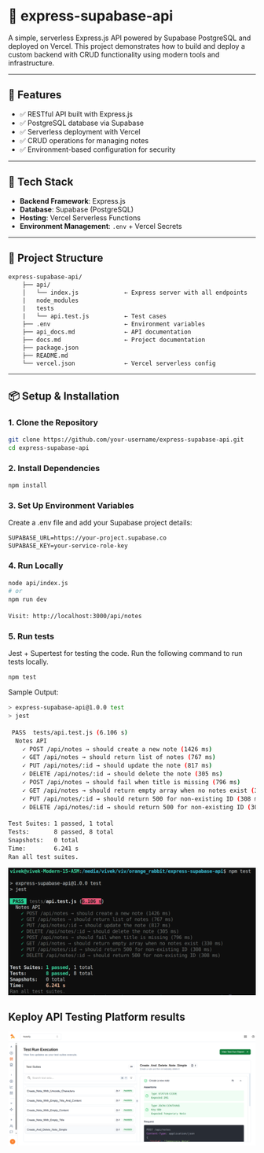 # 📘 express-supabase-api

A simple, serverless Express.js API powered by Supabase PostgreSQL and deployed on Vercel. This project demonstrates how to build and deploy a custom backend with CRUD functionality using modern tools and infrastructure.

---

## 🚀 Features

- ✅ RESTful API built with Express.js
- ✅ PostgreSQL database via Supabase
- ✅ Serverless deployment with Vercel
- ✅ CRUD operations for managing notes
- ✅ Environment-based configuration for security

---

## 🧱 Tech Stack

- **Backend Framework**: Express.js
- **Database**: Supabase (PostgreSQL)
- **Hosting**: Vercel Serverless Functions
- **Environment Management**: `.env` + Vercel Secrets

---

## 📂 Project Structure

```
express-supabase-api/
    ├── api/
    │   └── index.js             ← Express server with all endpoints
    |   node_modules
    |   tests
    |   └── api.test.js          ← Test cases
    ├── .env                     ← Environment variables
    ├── api_docs.md              ← API documentation
    ├── docs.md                  ← Project documentation
    ├── package.json
    ├── README.md
    └── vercel.json              ← Vercel serverless config

```

---

## 📦 Setup & Installation

### 1. Clone the Repository

```bash
git clone https://github.com/your-username/express-supabase-api.git
cd express-supabase-api
```

### 2. Install Dependencies

```bash
npm install
```

### 3. Set Up Environment Variables

Create a .env file and add your Supabase project details:

```env
SUPABASE_URL=https://your-project.supabase.co
SUPABASE_KEY=your-service-role-key
```

### 4. Run Locally

```bash
node api/index.js
# or
npm run dev

Visit: http://localhost:3000/api/notes
```

### 5. Run tests

Jest + Supertest for testing the code. Run the following command to run tests locally.

```bash
npm test
```

Sample Output:

```bash
> express-supabase-api@1.0.0 test
> jest

 PASS  tests/api.test.js (6.106 s)
  Notes API
    ✓ POST /api/notes → should create a new note (1426 ms)
    ✓ GET /api/notes → should return list of notes (767 ms)
    ✓ PUT /api/notes/:id → should update the note (817 ms)
    ✓ DELETE /api/notes/:id → should delete the note (305 ms)
    ✓ POST /api/notes → should fail when title is missing (796 ms)
    ✓ GET /api/notes → should return empty array when no notes exist (330 ms)
    ✓ PUT /api/notes/:id → should return 500 for non-existing ID (308 ms)
    ✓ DELETE /api/notes/:id → should return 500 for non-existing ID (308 ms)

Test Suites: 1 passed, 1 total
Tests:       8 passed, 8 total
Snapshots:   0 total
Time:        6.241 s
Ran all test suites.
```

![alt text](test_results.png)

## Keploy API Testing Platform results

![alt text](api_test_results.png)
